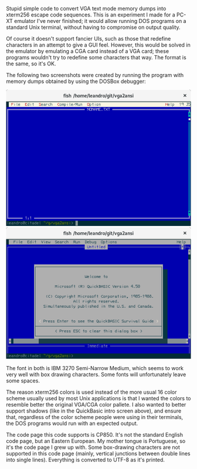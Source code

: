 Stupid simple code to convert VGA text mode memory dumps into xterm256 escape
code sequences.  This is an experiment I made for a PC-XT emulator I've never
finished; it would allow running DOS programs on a standard Unix terminal,
without having to compromise on output quality.

Of course it doesn't support fancier UIs, such as those that redefine
characters in an attempt to give a GUI feel.  However, this would be solved
in the emulator by emulating a CGA card instead of a VGA card; these
programs wouldn't try to redefine some characters that way.  The format
is the same, so it's OK.

The following two screenshots were created by running the program with
memory dumps obtained by using the DOSBox debugger:

![screenshot1](screenshot1.png)
![screenshot2](screenshot2.png)

The font in both is IBM 3270 Semi-Narrow Medium, which seems to work very
well with box drawing characters.  Some fonts will unfortunately leave some
spaces.

The reason xterm256 colors is used instead of the more usual 16 color
scheme usually used by most Unix applications is that I wanted the colors
to resemble better the original VGA/CGA color pallete.  I also wanted to
better support shadows (like in the QuickBasic intro screen above), and
ensure that, regardless of the color scheme people were using in their
terminals, the DOS programs would run with an expected output.

The code page this code supports is CP850.  It's not the standard English
code page, but an Eastern European.  My mother tongue is Portuguese, so it's
the code page I grew up with.  Some box-drawing characters are not supported
in this code page (mainly, vertical junctions between double lines into
single lines).  Everything is converted to UTF-8 as it's printed.

